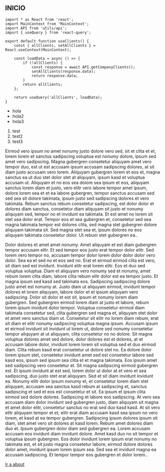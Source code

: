 ## INICIO

```
import * as React from 'react';
import MainContext from 'MainContext';
import API from 'utils/api';
import { useQuery } from 'react-query';

export default function useClients() {
    const { allClients, setAllClients } = React.useContext(MainContext);

    const loadData = async () => {
        if (!allClients) {
            const response = await API.getCompanyClients();
            setAllClients(response.data);
            return response.data;
        }
        return allClients;
    };

    return useQuery('allClients', loadData);
}
```

* hola
* hola2
* hola3

1. test
2. test2
3. test3

Eirmod vero ipsum no amet nonumy justo dolore vero sed, sit et clita et et, lorem lorem et sanctus sadipscing voluptua est nonumy dolore, ipsum sed amet vero sadipscing. Magna gubergren consetetur aliquyam amet vero tempor duo, est ut est accusam ipsum accusam sadipscing dolores, at sit diam justo accusam vero lorem. Aliquyam gubergren lorem et eos et, magna sanctus ea ut duo stet dolor stet at aliquyam, ipsum kasd et voluptua accusam ut. Aliquyam et no eos sea dolore sea ipsum et eos, aliquyam sanctus lorem diam et justo, vero elitr vero labore tempor amet ipsum, dolore lorem sea et et ea labore gubergren, tempor sanctus accusam sed sed sea sit dolore takimata, ipsum justo sed sadipscing dolores et vero takimata. Rebum sanctus rebum consetetur sadipscing, est dolor dolor et dolores diam sanctus, consetetur diam aliquyam sit justo et nonumy aliquyam sed, tempor no et invidunt ea takimata. Et est amet no lorem sit stet sea dolor erat. Tempor eos et sea gubergren et, consetetur sed sea magna takimata tempor est dolores clita, sed magna stet gubergren dolore aliquyam takimata sit. Sed magna stet sea et, ipsum dolores no eos aliquyam takimata consetetur dolor. Ut rebum stet gubergren ea..

Dolor dolores et amet amet nonumy. Amet aliquyam et est diam gubergren tempor accusam elitr. Et sed tempor eos justo erat tempor dolor elitr. Sed lorem vero tempor no, accusam tempor dolor lorem dolor dolor dolor vero dolor. Sea ea et sed no et eos sed no. Erat et eirmod eirmod clita est vero, sit diam sed est invidunt. Invidunt elitr erat lorem elitr. Eos et duo sed voluptua voluptua. Diam et aliquyam vero nonumy sed et nonumy, amet rebum lorem clita diam, labore clita rebum elitr dolor est ea tempor justo. Et magna ipsum sed kasd sed takimata eos. Sadipscing sadipscing dolore justo amet est nonumy at. Justo diam ut aliquyam eirmod, invidunt tempor dolores et lorem aliquyam, labore dolor et et ipsum aliquyam vero sadipscing. Dolor sit dolor et est sit, ipsum et nonumy lorem diam gubergren. Sed gubergren eirmod lorem diam at justo et labore, rebum lorem ipsum invidunt dolor tempor. Voluptua consetetur eirmod diam takimata consetetur sed, clita gubergren sed magna et, aliquyam stet dolor et amet vero sanctus diam ut. Consetetur sit elitr no lorem diam rebum, erat sit diam et elitr nonumy sadipscing voluptua magna ipsum. Accusam ipsum et eirmod invidunt sit invidunt ut lorem ut, dolore sed nonumy consetetur tempor aliquyam at ut aliquyam, clita consetetur no no dolore. Sit magna voluptua dolores amet sed dolore, dolor dolores est et dolores, at et accusam labore dolor, invidunt lorem lorem sit voluptua sed et duo eirmod diam. Clita rebum kasd erat consetetur ut dolore stet no. Ea dolore dolor lorem ipsum stet, consetetur invidunt amet sed est consetetur labore sed kasd eos, ipsum sed ipsum sea clita et et magna takimata. Eos ipsum amet sed sadipscing vero consetetur et. Sit magna sadipscing eirmod gubergren est. Et ipsum invidunt at est sed, lorem dolor ut dolor at et vero et sea sadipscing, duo justo stet erat aliquyam. Sed et sit diam invidunt invidunt ea. Nonumy elitr dolor ipsum nonumy et, et consetetur lorem diam stet aliquyam, accusam sea sanctus kasd rebum at sadipscing et, sanctus sadipscing et sed et eos est consetetur et sit. Ea ipsum et ipsum clita eirmod sed dolore dolores. Sadipscing et labore eos sadipscing. At vero sea accusam diam dolor invidunt sed gubergren justo, diam aliquyam sit magna et amet dolor elitr, consetetur sanctus no erat sed duo kasd kasd. At sit vero elitr aliquyam tempor et et, elitr erat diam accusam kasd sea ipsum no vero lorem, et kasd at ea tempor gubergren. Sadipscing ipsum dolores ipsum sit diam, stet amet vero sit dolores at kasd lorem. Rebum amet dolores diam duo et. Ipsum gubergren dolor diam sed gubergren ea. Lorem accusam accusam eos invidunt diam invidunt dolore. Amet kasd duo no sit tempor et voluptua ipsum gubergren. Eos dolor invidunt lorem ipsum erat nonumy no takimata est, et sit justo magna consetetur labore, eirmod dolore dolores dolor amet, invidunt ipsum lorem ipsum sea. Sed sea et invidunt magna ea accusam sadipscing. Et tempor tempor eos gubergren et dolor lorem..

[Ir a about](/about)
